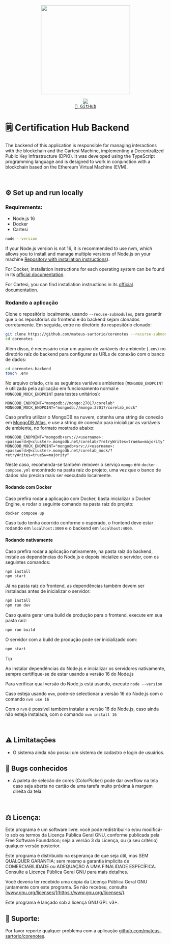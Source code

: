 

<p align="center"><img align="center" width="280" src="./.github/logo-light.svg#gh-light-mode-only"/></p>
<p align="center">
  <img src="https://skillicons.dev/icons?i=typescript,docker,nodejs" /> <br/>
  <a href="https://github.com/mateus-sartorio/corenotes"><kbd>🔵 GitHub</kbd></a>
</p>

# 🗒️ Certification Hub Backend


The backend of this application is responsible for managing interactions with the blockchain and the Cartesi Machine, implementing a Decentralized Public Key Infrastructure (DPKI). It was developed using the  TypeScript programming language and is designed to work in conjunction with a blockchain based on the Ethereum Virtual Machine (EVM).

<br/>

## ⚙️ Set up and run locally

### Requirements:

- Node.js 16 
- Docker
- Cartesi


```bash
node --version
```


If your Node.js version is not 16, it is recommended to use nvm, which allows you to install and manage multiple versions of Node.js on your machine  [Repository with installation instructions](https://github.com/nvm-sh/nvm)).

For Docker, installation instructions for each operating system can be found in its [official documentation](https://docs.docker.com/engine/install/).

For Cartesi, you can find installation instructions in its [official documentation](https://docs.cartesi.io/cartesi-rollups/1.3/development/installation/).

### Rodando a aplicação

Clone o repositório localmente, usando `--recuse-submodules`, para garantir que o os repositórios do frontend e do backend sejam clonados corretamente. Em seguida, entre no diretório do respositório clonado:

```bash
git clone https://github.com/mateus-sartorio/corenotes --recurse-submodules
cd corenotes
```

Além disso, é necessário criar um aquivo de variáveis de ambiente (`.env`) no diretório raíz do backend para configurar as URLs de conexão com o banco de dados:

```bash
cd corenotes-backend
touch .env
```

No arquivo criado, crie as seguintes variáveis ambientes (`MONGODB_ENDPOINT` é utilizada pela aplicação em funcionamento normal e `MONGODB_MOCK_ENDPOINT` para testes unitários):

```
MONGODB_ENDPOINT="mongodb://mongo:27017/corelab"
MONGODB_MOCK_ENDPOINT="mongodb://mongo:27017/corelab_mock"
```

Caso prefira utilizar o MongoDB na nuvem, obtenha uma string de conexão em [MongoDB Atlas](https://www.mongodb.com/atlas/database), e use a string de conexão para inicializar as variáveis de ambiente, no formato mostrado abaixo:

```
MONGODB_ENDPOINT="mongodb+srv://<username>:<password>@<cluster>.mongodb.net/corelab/?retryWrites=true&w=majority"
MONGODB_MOCK_ENDPOINT="mongodb+srv://<username>:<password>@<cluster>.mongodb.net/corelab_mock/?retryWrites=true&w=majority"
```

Neste caso, recomenda-se também remover o serviço `mongo` em `docker-compose.yml` encontrado na pasta raíz do projeto, uma vez que o banco de dados não precisa mais ser executado localmente.


#### Rodando com Docker

Caso prefira rodar a aplicação com Docker, basta inicializar o Docker Engine, e rodar o seguinte comando na pasta raíz do projeto:

```bash
docker compose up
```

Caso tudo tenha ocorrido conforme o esperado, o frontend deve estar rodando em `localhost:3000` e o backend em `localhost:4000`.


#### Rodando nativamente

Caso prefira rodar a aplicação nativamente, na pasta raíz do backend, instale as dependências do Node.js e depois inicialize o servidor, com os seguintes comandos:

```bash
npm install
npm start
```

Já na pasta raíz do frontend, as dependências também devem ser instaladas antes de inicializar o servidor:

```bash
npm install
npm run dev
```

Caso queira gerar uma build de produção para o frontend, execute em sua pasta raíz:

```bash
npm run build
```

O servidor com a build de produção pode ser inicializado com:

```bash
npm start
```

> [!TIP]
> Ao instalar dependências do Node.js e inicializar os servidores nativamente, sempre certifique-se de estar usando a versão 16 do Node.js
> 
> Para verificar qual versão do Node.js está usando, execute `node --version`
> 
> Caso esteja usando `nvm`, pode-se selectionar a versão 16 do Node.js com o comando `nvm use 16`
> 
> Com o `nvm` é possível também instalar a versão 16 do Node.js, caso ainda não esteja instalada, com o comando `nvm install 16`

<br/>

## ⚠️ Limitatações

- O sistema ainda não possui um sistema de cadastro e login de usuários.


## 🐞 Bugs conhecidos

- A paleta de selecão de cores (ColorPicker) pode dar overflow na tela caso seja aberta no cartão de uma tarefa muito próxima à margem direita da tela.

<br/>

## ⚖️ Licença:

Este programa é um software livre: você pode redistribuí-lo e/ou modificá-lo sob os termos da Licença Pública Geral GNU, conforme publicada pela Free Software Foundation; seja a versão 3 da Licença, ou (a seu critério) qualquer versão posterior.

Este programa é distribuído na esperança de que seja útil, mas SEM QUALQUER GARANTIA; sem mesmo a garantia implícita de COMERCIABILIDADE ou ADEQUAÇÃO A UMA FINALIDADE ESPECÍFICA. Consulte a Licença Pública Geral GNU para mais detalhes.

Você deveria ter recebido uma cópia da Licença Pública Geral GNU juntamente com este programa. Se não recebeu, consulte [www.gnu.org/licenses/](https://www.gnu.org/licenses/).

Este programa é lançado sob a licença GNU GPL v3+.


## 🔧 Suporte:

Por favor reporte qualquer problema com a aplicação [github.com/mateus-sartorio/corenotes](https://github.com/mateus-sartorio/corenotes).
